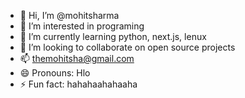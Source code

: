 - 👋 Hi, I’m @mohitsharma
- 👀 I’m interested in programing
- 🌱 I’m currently learning python, next.js, lenux
- 💞️ I’m looking to collaborate on open source projects
- 📫 themohitsha@gmail.com
- 😄 Pronouns: Hlo
- ⚡ Fun fact: hahahaahahaaha

<!---
![Your GitHub Stats](https://github-readme-stats.vercel.app/api?username=mohitsha888&show_icons=true)

![GitHub Commit Stats](https://github-readme-stats.vercel.app/api?username=mohitsha888&count_private=true&show_icons=true)

![Your Contribution Graph](https://activity-graph.herokuapp.com/graph?username=mohitsha888)



mohitsha888/mohitsha888 is a ✨ special ✨ repository because its `README.md` (this file) appears on your GitHub profile.
You can click the Preview link to take a look at your changes.
--->
